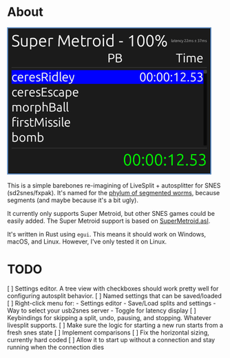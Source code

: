 # About

![Action Shot](data/inaction.png)

This is a simple barebones re-imagining of LiveSplit + autosplitter for SNES
(sd2snes/fxpak). It's named for the [phylum of segmented
worms](https://en.wikipedia.org/wiki/Annelid), because segments (and maybe
because it's a bit ugly).

It currently only supports Super Metroid, but other SNES games could be easily
added. The Super Metroid support is based on
[SuperMetroid.asl](data/SuperMetroid.asl).

It's written in Rust using `egui`. This means it should work on Windows, macOS,
and Linux. However, I've only tested it on Linux.

# TODO

  [ ] Settings editor. A tree view with checkboxes should work pretty well for
  configuring autosplit behavior.
  [ ] Named settings that can be saved/loaded
  [ ] Right-click menu for:
      - Settings editor
      - Save/Load splits and settings
      - Way to select your usb2snes server
      - Toggle for latency display
  [ ] Keybindings for skipping a split, undo, pausing, and stopping. Whatever livesplit supports.
  [ ] Make sure the logic for starting a new run starts from a fresh snes state
  [ ] Implement comparisons
  [ ] Fix the horizontal sizing, currently hard coded
  [ ] Allow it to start up without a connection and stay running when the
  connection dies
